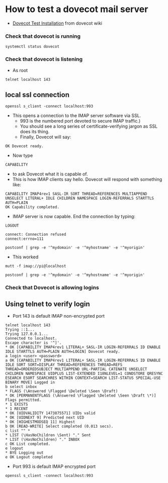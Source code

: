 # How to test a dovecot mail server

* [Dovecot Test Installation](http://wiki.dovecot.org/TestInstallation) from dovecot wiki

### Check that dovecot is running

```
systemctl status dovecot
```
### Check that dovecot is listening
* As root
```
telnet localhost 143
```

## local ssl connection

```
openssl s_client -connect localhost:993
```

* This opens a connection to the IMAP server software via SSL.
  * 993 is the numbered port devoted to secure IMAP traffic.)
  * You should see a long series of certificate-verifying jargon as SSL does its thing.
  * Finally, Dovecot will say:

```
OK Dovecot ready.
```
* Now type

```
CAPABILITY
```

* to ask Dovecot what it is capable of.
* This is how IMAP clients say hello. Dovecot will respond with something like:


```
CAPABILITY IMAP4rev1 SASL-IR SORT THREAD=REFERENCES MULTIAPPEND UNSELECT LITERAL+ IDLE CHILDREN NAMESPACE LOGIN-REFERRALS STARTTLS AUTH=PLAIN
OK Capability completed.
```

* IMAP server is now capable. End the connection by typing:

```
LOGOUT
```
```
connect: Connection refused
connect:errno=111
```
```
postconf | grep -e '^mydomain' -e '^myhostname' -e '^myorigin'
```

* This worked
```
mutt -f imap://pi@localhost
```

```
postconf | grep -e '^mydomain' -e '^myhostname' -e '^myorigin'
```
### Check that Dovecot is allowing logins
## Using telnet to verify login
* Port 143 is default IMAP non-encrypted port

```
telnet localhost 143
Trying ::1...
Trying 127.0.0.1...
Connected to localhost.
Escape character is '^]'.
* OK [CAPABILITY IMAP4rev1 LITERAL+ SASL-IR LOGIN-REFERRALS ID ENABLE IDLE STARTTLS AUTH=PLAIN AUTH=LOGIN] Dovecot ready.
a login <user> <password>
a OK [CAPABILITY IMAP4rev1 LITERAL+ SASL-IR LOGIN-REFERRALS ID ENABLE IDLE SORT SORT=DISPLAY THREAD=REFERENCES THREAD=REFS THREAD=ORDEREDSUBJECT MULTIAPPEND URL-PARTIAL CATENATE UNSELECT CHILDREN NAMESPACE UIDPLUS LIST-EXTENDED I18NLEVEL=1 CONDSTORE QRESYNC ESEARCH ESORT SEARCHRES WITHIN CONTEXT=SEARCH LIST-STATUS SPECIAL-USE BINARY MOVE] Logged in
b select inbox
* FLAGS (\Answered \Flagged \Deleted \Seen \Draft)
* OK [PERMANENTFLAGS (\Answered \Flagged \Deleted \Seen \Draft \*)] Flags permitted.
* 1 EXISTS
* 1 RECENT
* OK [UIDVALIDITY 1473875571] UIDs valid
* OK [UIDNEXT 9] Predicted next UID
* OK [HIGHESTMODSEQ 11] Highest
b OK [READ-WRITE] Select completed (0.013 secs).
c list "" *
* LIST (\HasNoChildren \Sent) "." Sent
* LIST (\HasNoChildren) "." INBOX
c OK List completed.
e logout
* BYE Logging out
e OK Logout completed
```

* Port 993 is default IMAP encrypted port
```
openssl s_client -connect localhost:993
```

